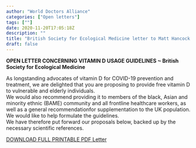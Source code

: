 ```yaml
---
author: "World Doctors Alliance"
categories: ["Open letters"]
tags: [""]
date: 2020-11-20T17:05:18Z
description: ""
title: "British Society for Ecological Medicine letter to Matt Hancock."
draft: false
---
```


**OPEN LETTER CONCERNING VITAMIN D USAGE GUIDELINES ~  British Society for Ecological Medicine**

As longstanding advocates of vitamin D for COVID-19 prevention and treatment, we are delighted that you are proposing to provide free vitamin D to vulnerable and elderly individuals.  
We would also recommend providing it to members of the black, Asian and minority ethnic (BAME) community and all frontline healthcare workers, as well as a general recommendationfor supplementation to the UK population.  
We would like to help formulate the guidelines.  
We have therefore put forward our proposals below, backed up by the necessary scientific references.  

[DOWNLOAD FULL PRINTABLE PDF Letter](../ims/2020-11-20BSEMLetterDHSC.pdf)

